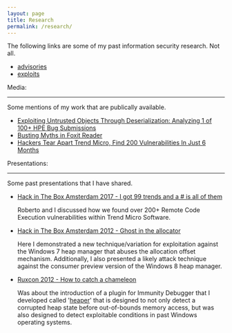 ```yaml
---
layout: page
title: Research
permalink: /research/
---
```


The following links are some of my past information security research. Not all.

* [advisories](/advisories)
* [exploits](/exploits)

Media:

---
Some mentions of my work that are publically available.

* [Exploiting Untrusted Objects Through Deserialization: Analyzing 1 of 100+ HPE Bug Submissions](https://www.thezdi.com/blog/2017/12/01/exploiting-untrusted-objects-through-deserialization-analyzing-1-of-100-hpe-bug-submissions)
* [Busting Myths in Foxit Reader](https://www.thezdi.com/blog/2017/8/17/busting-myths-in-foxit-reader)
* [Hackers Tear Apart Trend Micro, Find 200 Vulnerabilities In Just 6 Months](https://www.forbes.com/sites/thomasbrewster/2017/01/25/trend-micro-security-exposed-200-flaws-hacked/)

Presentations:

---
Some past presentations that I have shared.

* [Hack in The Box Amsterdam 2017 - I got 99 trends and a # is all of them](/assets/D1T1-Steven-Seeley-and-Roberto-Suggi-Liverani-I-Got-99-Trends-and-a-Shell-Is-All-Of-Them.pptx)

   Roberto and I discussed how we found over 200+ Remote Code Execution vulnerabilities within Trend Micro Software. 

* [Hack in The Box Amsterdam 2012 - Ghost in the allocator](/assets/D2T2-Steven-Seeley-Ghost-In-the-Allocator.pdf)

   Here I demonstrated a new technique/variation for exploitation against the Windows 7 heap manager that abuses the allocation offset mechanism. Additionally, I also presented a likely attack technique against the consumer preview version of the Windows 8 heap manager.

* [Ruxcon 2012 - How to catch a chameleon](/assets/How-to-catch-a-chameleon-StevenSeeley-Ruxcon-2012.pdf)

   Was about the introduction of a plugin for Immunity Debugger that I developed called '[heaper](https://github.com/stevenseeley/heaper)' that is designed to not only detect a corrupted heap state before out-of-bounds memory access, but was also designed to detect exploitable conditions in past Windows operating systems.